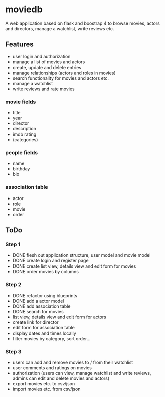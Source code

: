 # moviedb
A web application based on flask and boostrap 4 to browse movies, actors and directors, manage a watchlist, write reviews etc.

## Features
- user login and authorization
- manage a list of movies and actors
- create, update and delete entries
- manage relationships (actors and roles in movies)
- search functionality for movies and actors etc.
- manage a watchlist
- write reviews and rate movies

### movie fields
- title
- year
- director
- description
- imdb rating
- (categories)

### people fields
- name
- birthday
- bio

### association table
- actor
- role
- movie
- order

## ToDo
### Step 1
- DONE flesh out application structure, user model and movie model
- DONE create login and register page
- DONE create list view, details view and edit form for movies
- DONE order movies by columns

### Step 2
- DONE refactor using blueprints
- DONE add a actor model
- DONE add association table
- DONE search for movies
- list view, details view and edit form for actors
- create link for director
- edit form for association table
- display dates and times locally
- filter movies by category, sort order...

### Step 3
- users can add and remove movies to / from their watchlist
- user comments and ratings on movies
- authorization (users can view, manage watchlist and write reviews, admins can edit and delete movies and actors)
- export movies etc. to csv/json
- import movies etc. from csv/json
